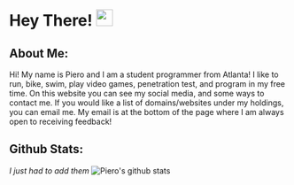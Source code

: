 # Hey There! <img src="https://raw.githubusercontent.com/MartinHeinz/MartinHeinz/master/wave.gif" width="30px">

## About Me:
Hi! My name is Piero and I am a student programmer from Atlanta! I like to run, bike, swim, play video games, penetration test, and program in my free time. On this website you can see my social media, and some ways to contact me. If you would like a list of domains/websites under my holdings, you can email me. My email is at the bottom of the page where I am always open to receiving feedback!

## Github Stats:
*I just had to add them*
![Piero's github stats](https://github-readme-stats.vercel.app/api?username=pieromqwerty&show_icons=true)

